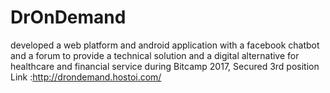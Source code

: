 # DrOnDemand
developed a web platform and android application with a facebook chatbot and a forum to provide a technical solution and a digital alternative for healthcare and financial service during Bitcamp 2017, Secured 3rd position
Link :http://drondemand.hostoi.com/
